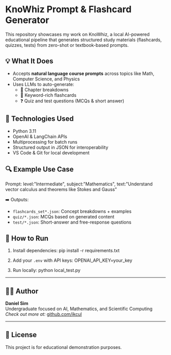 # KnoWhiz Prompt & Flashcard Generator

This repository showcases my work on KnoWhiz, a local AI-powered educational pipeline that generates structured study materials (flashcards, quizzes, tests) from zero-shot or textbook-based prompts.

## 💡 What It Does

- Accepts **natural language course prompts** across topics like Math, Computer Science, and Physics
- Uses LLMs to auto-generate:
  - 📘 Chapter breakdowns
  - 🧠 Keyword-rich flashcards
  - ❓ Quiz and test questions (MCQs & short answer)

## 🧪 Technologies Used

- Python 3.11
- OpenAI & LangChain APIs
- Multiprocessing for batch runs
- Structured output in JSON for interoperability
- VS Code & Git for local development

## 🔍 Example Use Case

Prompt:
level:"Intermediate", subject:"Mathematics", text:"Understand vector calculus and theorems like Stokes and Gauss"


➡️ Outputs:
- `flashcards_set*.json`: Concept breakdowns + examples
- `quiz/*.json`: MCQs based on generated content
- `test/*.json`: Short-answer and free-response questions

## 🚀 How to Run

1. Install dependencies:
pip install -r requirements.txt

2. Add your `.env` with API keys:
OPENAI_API_KEY=your_key

3. Run locally:
python local_test.py

---

## 👨‍💻 Author

**Daniel Sim**  
Undergraduate focused on AI, Mathematics, and Scientific Computing  
*Check out more at:* [github.com/ikcul](https://github.com/ikcul)

---

## 📝 License

This project is for educational demonstration purposes.

